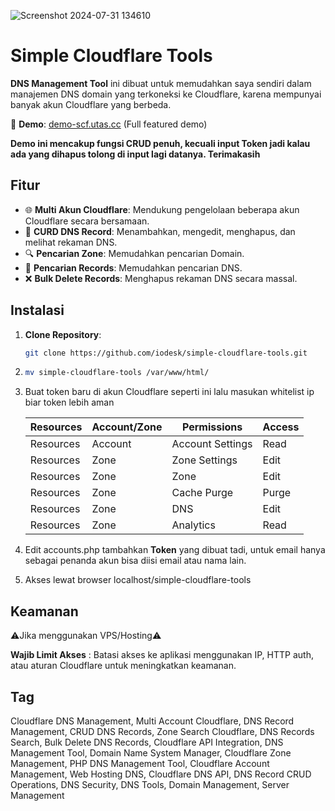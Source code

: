 ![Screenshot 2024-07-31 134610](https://github.com/user-attachments/assets/0b56360a-e08c-4b82-b797-3032b72bd754)

# Simple Cloudflare Tools

**DNS Management Tool** ini dibuat untuk memudahkan saya sendiri dalam manajemen DNS domain yang terkoneksi ke Cloudflare, karena mempunyai banyak akun Cloudflare yang berbeda.

🔗 **Demo**: [demo-scf.utas.cc](https://demo-scf.utas.cc) (Full featured demo)

**Demo ini mencakup fungsi CRUD penuh, kecuali input Token jadi kalau ada yang dihapus tolong di input lagi datanya. Terimakasih**

## Fitur

- 🌐 **Multi Akun Cloudflare**: Mendukung pengelolaan beberapa akun Cloudflare secara bersamaan.
- 📜 **CURD DNS Record**: Menambahkan, mengedit, menghapus, dan melihat rekaman DNS.
- 🔍 **Pencarian Zone**: Memudahkan pencarian Domain.
- 🔎 **Pencarian Records**: Memudahkan pencarian DNS.
- ❌ **Bulk Delete Records**: Menghapus rekaman DNS secara massal.

## Instalasi

1. **Clone Repository**:
   ```bash
   git clone https://github.com/iodesk/simple-cloudflare-tools.git

2. ```bash
   mv simple-cloudflare-tools /var/www/html/

3. Buat token baru di akun Cloudflare seperti ini lalu masukan whitelist ip biar token lebih aman
 
   | Resources | Account/Zone | Permissions      | Access |
   |-----------|--------------|------------------|--------|
   | Resources | Account      | Account Settings | Read   |
   | Resources | Zone         | Zone Settings    | Edit   |
   | Resources | Zone         | Zone             | Edit   |
   | Resources | Zone         | Cache Purge      | Purge  |
   | Resources | Zone         | DNS              | Edit   |
   | Resources | Zone         | Analytics        | Read   |


5. Edit accounts.php tambahkan **Token** yang dibuat tadi, untuk email hanya sebagai penanda akun bisa diisi email atau nama lain.

6. Akses lewat browser localhost/simple-cloudflare-tools

## Keamanan
⚠️Jika menggunakan VPS/Hosting⚠️

   **Wajib Limit Akses** : Batasi akses ke aplikasi menggunakan IP, HTTP auth, atau aturan Cloudflare untuk meningkatkan keamanan.

## Tag
Cloudflare DNS Management, Multi Account Cloudflare, DNS Record Management, CRUD DNS Records, Zone Search Cloudflare, DNS Records Search, Bulk Delete DNS Records, Cloudflare API Integration, DNS Management Tool, Domain Name System Manager, Cloudflare Zone Management, PHP DNS Management Tool, Cloudflare Account Management, Web Hosting DNS, Cloudflare DNS API, DNS Record CRUD Operations, DNS Security, DNS Tools, Domain Management, Server Management
